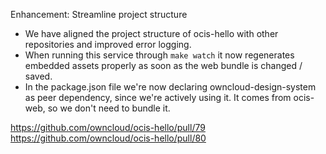 Enhancement: Streamline project structure

- We have aligned the project structure of ocis-hello with other repositories and improved error logging.
- When running this service through `make watch` it now regenerates embedded assets properly as soon as the web bundle
  is changed / saved.
- In the package.json file we're now declaring owncloud-design-system as peer dependency, since we're actively using it.
  It comes from ocis-web, so we don't need to bundle it.

https://github.com/owncloud/ocis-hello/pull/79
https://github.com/owncloud/ocis-hello/pull/80
